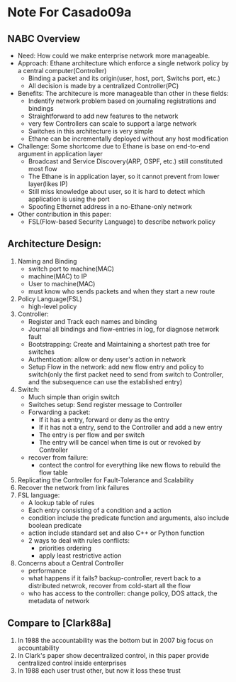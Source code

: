 # Note For Casado09a

## NABC Overview
* Need: How could we make enterprise network more manageable.
* Approach: Ethane architecture which enforce a single network policy by a central computer(Controller)
	* Binding a packet and its origin(user, host, port, Switchs port, etc.)
	* All decision is made by a centralized Controller(PC)
* Benefits: The architecure is more manageable than other in these fields:
	* Indentify network problem based on journaling registrations and bindings
	* Straightforward to add new features to the network
	* very few Controllers can scale to support a large network
	* Switches in this architecture is very simple
	* Ethane can be incrementally deployed without any host modification
* Challenge: Some shortcome due to Ethane is base on end-to-end argument in application layer
	* Broadcast and Service Discovery(ARP, OSPF, etc.) still constituted most flow
	* The Ethane is in application layer, so it cannot prevent from lower layer(likes IP)
	* Still miss knowledge about user, so it is hard to detect which application is using the port
	* Spoofing Ethernet address in a no-Ethane-only network
* Other contribution in this paper:
	* FSL(Flow-based Security Language) to describe network policy

## Architecture Design:
1. Naming and Binding
	* switch port to machine(MAC)
	* machine(MAC) to IP
	* User to machine(MAC)
	* must know who sends packets and when they start a new route
2. Policy Language(FSL)
	* high-level policy
3. Controller:
	* Register and Track each names and binding
	* Journal all bindings and flow-entries in log, for diagnose network fault
	* Bootstrapping: Create and Maintaining a shortest path tree for switches
	* Authentication: allow or deny user's action in network
	* Setup Flow in the network: add new flow entry and policy to switch(only the first packet need to send from switch to Controller, and the subsequence can use the established entry)
4. Switch:
	* Much simple than origin switch
	* Switches setup: Send register message to Controller
	* Forwarding a packet:
		* If it has a entry, forward or deny as the entry
		* If it has not a entry, send to the Controller and add a new entry
		* The entry is per flow and per switch
		* The entry will be cancel when time is out or revoked by Controller
	* recover from failure:
		* contect the control for everything like new flows to rebuild the flow table
5. Replicating the Controller for Fault-Tolerance and Scalability
6. Recover the network from link failures
7. FSL language:
	* A lookup table of rules
	* Each entry consisting of a condition and a action
	* condition include the predicate function and arguments, also include boolean predicate
	* action include standard set and also C++ or Python function
	* 2 ways to deal with rules conflicts:
		* priorities ordering
		* apply least restrictive action
8. Concerns about a Central Controller
	* performance
	* what happens if it fails? backup-controller, revert back to a distributed netwrok, recover from cold-start all the flow
	* who has access to the controller: change policy, DOS attack, the metadata of network

## Compare to [Clark88a]
1. In 1988 the accountability was the bottom but in 2007 big focus on accountability
2. In Clark's paper show decentralized control, in this paper provide centralized control inside enterprises
3. In 1988 each user trust other, but now it loss these trust
